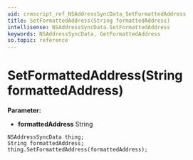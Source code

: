 ```yaml
---
uid: crmscript_ref_NSAddressSyncData_SetFormattedAddress
title: SetFormattedAddress(String formattedAddress)
intellisense: NSAddressSyncData.SetFormattedAddress
keywords: NSAddressSyncData, GetFormattedAddress
so.topic: reference
---
```


# SetFormattedAddress(String formattedAddress)

**Parameter:** 
* **formattedAddress** String

```crmscript
NSAddressSyncData thing;
String formattedAddress;
thing.SetFormattedAddress(formattedAddress);
```


